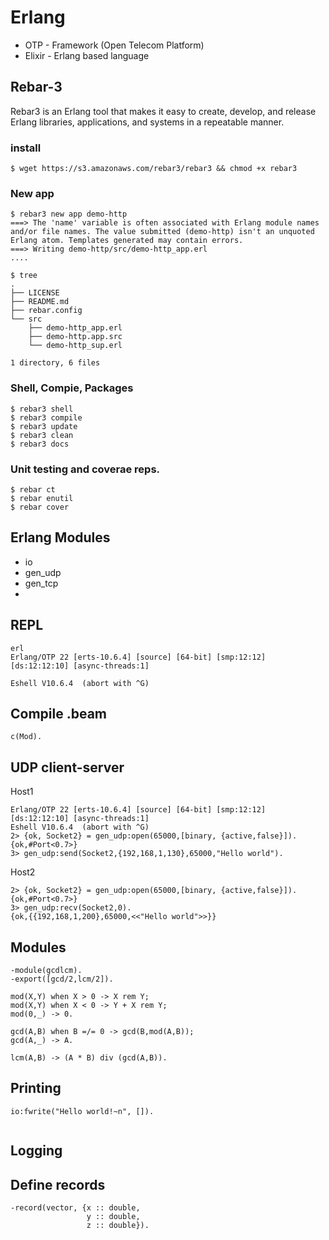 # Erlang

* OTP - Framework (Open Telecom Platform)
* Elixir - Erlang based language

## Rebar-3

Rebar3 is an Erlang tool that makes it easy to create, develop,
and release Erlang libraries, applications, and systems in a
repeatable manner.

### install

```
$ wget https://s3.amazonaws.com/rebar3/rebar3 && chmod +x rebar3
```

### New app
```
$ rebar3 new app demo-http
===> The 'name' variable is often associated with Erlang module names and/or file names. The value submitted (demo-http) isn't an unquoted Erlang atom. Templates generated may contain errors.
===> Writing demo-http/src/demo-http_app.erl
....

$ tree
.
├── LICENSE
├── README.md
├── rebar.config
└── src
    ├── demo-http_app.erl
    ├── demo-http.app.src
    └── demo-http_sup.erl

1 directory, 6 files

```
### Shell, Compie, Packages

```
$ rebar3 shell
$ rebar3 compile
$ rebar3 update
$ rebar3 clean
$ rebar3 docs
```

### Unit testing and coverae reps.
```
$ rebar ct
$ rebar enutil
$ rebar cover
```


## Erlang Modules

* io
* gen_udp
* gen_tcp
*

## REPL

```
erl
Erlang/OTP 22 [erts-10.6.4] [source] [64-bit] [smp:12:12] [ds:12:12:10] [async-threads:1]

Eshell V10.6.4  (abort with ^G)
```

## Compile .beam

```
c(Mod).
```

## UDP client-server

Host1
```
Erlang/OTP 22 [erts-10.6.4] [source] [64-bit] [smp:12:12] [ds:12:12:10] [async-threads:1]
Eshell V10.6.4  (abort with ^G)
2> {ok, Socket2} = gen_udp:open(65000,[binary, {active,false}]).
{ok,#Port<0.7>}
3> gen_udp:send(Socket2,{192,168,1,130},65000,"Hello world").
```
Host2
```
2> {ok, Socket2} = gen_udp:open(65000,[binary, {active,false}]).
{ok,#Port<0.7>}
3> gen_udp:recv(Socket2,0).
{ok,{{192,168,1,200},65000,<<"Hello world">>}}
```

## Modules

```
-module(gcdlcm).
-export([gcd/2,lcm/2]).

mod(X,Y) when X > 0 -> X rem Y;
mod(X,Y) when X < 0 -> Y + X rem Y;
mod(0,_) -> 0.

gcd(A,B) when B =/= 0 -> gcd(B,mod(A,B));
gcd(A,_) -> A.

lcm(A,B) -> (A * B) div (gcd(A,B)).
```

## Printing

```
io:fwrite("Hello world!~n", []).


```

## Logging

## Define records

```
-record(vector, {x :: double,
                 y :: double,
                 z :: double}).
```

